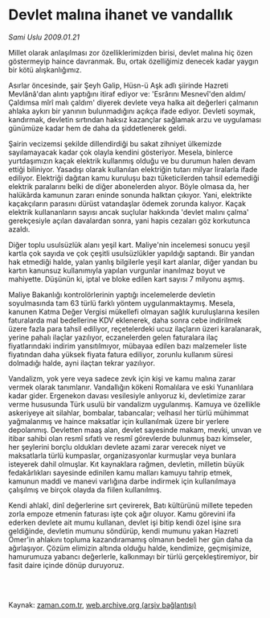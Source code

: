 # Devlet malına ihanet ve vandallık

*Sami Uslu 2009.01.21*

<td class="columnist-detail">
<p>Millet olarak anlaşılması zor özelliklerimizden birisi, devlet malına hiç özen göstermeyip haince davranmak. Bu, ortak özelliğimiz denecek kadar yaygın bir kötü alışkanlığımız.</p>
<p>
<div id="haberMetinDiv">
<p>Asırlar öncesinde, şair Şeyh Galip, Hüsn-ü Aşk adlı şiirinde Hazreti Mevlânâ'dan alıntı yaptığını itiraf ediyor ve: 'Esrârını Mesnevî'den aldım/ Çaldımsa mîrî malı çaldım' diyerek devlete veya halka ait değerleri çalmanın ahlaka aykırı bir yanının bulunmadığını açıkça ifade ediyor. Devleti soymak, kandırmak, devletin sırtından haksız kazançlar sağlamak arzu ve uygulaması günümüze kadar hem de daha da şiddetlenerek geldi. 
<p> Şairin vecizemsi şekilde dillendirdiği bu sakat zihniyet ülkemizde sayılamayacak kadar çok olayla kendini gösteriyor. Mesela, binlerce yurtdaşımızın kaçak elektrik kullanmış olduğu ve bu durumun halen devam ettiği biliniyor. Yasadışı olarak kullanılan elektriğin tutarı milyar liralarla ifade ediliyor. Elektriği dağıtan kamu kuruluşu bazı tüketicilerden tahsil edemediği elektrik paralarını belki de diğer abonelerden alıyor. Böyle olmasa da, her halükârda kamunun zararı eninde sonunda halktan çıkıyor. Yani, elektrikte kaçakçıların parasını dürüst vatandaşlar ödemek zorunda kalıyor. Kaçak elektrik kullananların sayısı ancak suçlular hakkında 'devlet malını çalma' gerekçesiyle açılan davalardan sonra, yani hapis cezaları göz korkutunca azaldı. 
<p> Diğer toplu usulsüzlük alanı yeşil kart. Maliye'nin incelemesi sonucu yeşil kartla çok sayıda ve çok çeşitli usulsüzlükler yapıldığı saptandı. Bir yandan hak etmediği halde, yalan yanlış bilgilerle yeşil kart alanlar, diğer yandan bu kartın kanunsuz kullanımıyla yapılan vurgunlar inanılmaz boyut ve mahiyette. Düşünün ki, iptal ve bloke edilen kart sayısı 7 milyonu aşmış. 
<p> Maliye Bakanlığı kontrolörlerinin yaptığı incelemelerde devletin soyulmasında tam 63 türlü farklı yöntem uygulanmaktaymış. Mesela, kanunen Katma Değer Vergisi mükellefi olmayan sağlık kuruluşlarına kesilen faturalarda mal bedellerine KDV eklenerek, daha sonra cebe indirilmek üzere fazla para tahsil ediliyor, reçetelerdeki ucuz ilaçların üzeri karalanarak, yerine pahalı ilaçlar yazılıyor, eczanelerden gelen faturalara ilaç fiyatlarındaki indirim yansıtılmıyor, mübayaa edilen bazı malzemeler liste fiyatından daha yüksek fiyata fatura ediliyor, zorunlu kullanım süresi dolmadığı halde, ayni ilaçtan tekrar yazılıyor. 
<p> Vandalizm, yok yere veya sadece zevk için kişi ve kamu malına zarar vermek olarak tanımlanır. Vandallığın kökeni Romalılara ve eski Yunanlılara kadar gider. Ergenekon davası vesilesiyle anlıyoruz ki, devletimize zarar verme hususunda Türk usulü bir vandalizm uygulanmış. Kamuya ve özellikle askeriyeye ait silahlar, bombalar, tabancalar; velhasıl her türlü mühimmat yağmalanmış ve haince maksatlar için kullanılmak üzere bir yerlere depolanmış. Devletten maaş alan, devlet sayesinde makam, mevki, unvan ve itibar sahibi olan resmî sıfatlı ve resmî görevlerde bulunmuş bazı kimseler, her şeylerini borçlu oldukları devlete azami zarar verecek niyet ve maksatlarla türlü kumpaslar, organizasyonlar kurmuşlar veya bunlara isteyerek dahil olmuşlar. Kıt kaynaklara rağmen, devletin, milletin büyük fedakârlıkları sayesinde edinilen kamu malları kamuyu tahrip etmek, kamunun maddi ve manevi varlığına darbe indirmek için kullanılmaya çalışılmış ve birçok olayda da fiilen kullanılmış. 
<p> Kendi ahlakî, dinî değerlerine sırt çevirerek, Batı kültürünü millete tepeden zorla empoze etmenin faturası işte çok ağır oluyor. Kamu görevini ifa ederken devlete ait mumu kullanan, devlet işi bitip kendi özel işine sıra geldiğinde, devletin mumunu söndürüp, kendi mumunu yakan Hazreti Ömer'in ahlakını topluma kazandıramamış olmanın bedeli her gün daha da ağırlaşıyor. Çözüm elimizin altında olduğu halde, kendimize, geçmişimize, hamurumuza yabancı değerlerle, kalkınmayı bir türlü gerçekleştiremiyor, bir fasit daire içinde dönüp duruyoruz.</p></p></p></p></p></p></div>
</p>


<p><br>
		 </br></p></td>

Kaynak: [zaman.com.tr](http://zaman.com.tr/yazar.do?yazino=806173), [web.archive.org (arşiv bağlantısı)](http://web.archive.org/web/20120414090227/http://www.zaman.com.tr:80/yazar.do?yazino=806173)
